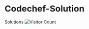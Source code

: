 # Codechef-Solution
Solutions
![Visitor Count](https://profile-counter.glitch.me/Bhargav252000/count.svg)
